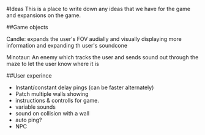 #Ideas
This is a place to write down any ideas that we have for the game and expansions on the game.

##Game objects

Candle: expands the user's FOV audially and visually displaying more information and expanding th user's soundcone

Minotaur: An enemy which tracks the user and sends sound out through the maze to let the user know where it is

##User experince
- Instant/constant delay pings (can be faster alternately)
- Patch multiple walls showing
- instructions & controlls for game.
- variable sounds 
- sound on collision with a wall
- auto ping?
- NPC

